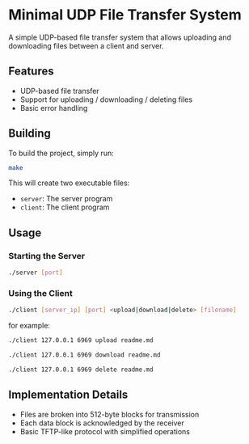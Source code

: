 # Minimal UDP File Transfer System

A simple UDP-based file transfer system that allows uploading and downloading files between a client and server.

## Features

- UDP-based file transfer
- Support for uploading / downloading / deleting files
- Basic error handling

## Building

To build the project, simply run:

```bash
make
```

This will create two executable files:
- `server`: The server program
- `client`: The client program

## Usage

### Starting the Server

```bash
./server [port]
```

### Using the Client

```bash
./client [server_ip] [port] <upload|download|delete> [filename]
```
for example:

```bash
./client 127.0.0.1 6969 upload readme.md
```
```bash
./client 127.0.0.1 6969 download readme.md
```
```bash
./client 127.0.0.1 6969 delete readme.md
```

## Implementation Details

- Files are broken into 512-byte blocks for transmission
- Each data block is acknowledged by the receiver
- Basic TFTP-like protocol with simplified operations
